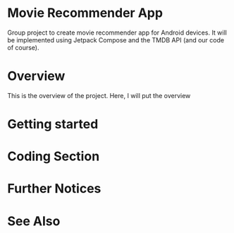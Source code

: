 # Movie Recommender App
Group project to create movie recommender app for Android devices. It will be implemented using Jetpack Compose and the TMDB API (and our code of course).

# Overview
This is the overview of the project. Here, I will put the overview

# Getting started

# Coding Section

# Further Notices

# See Also
